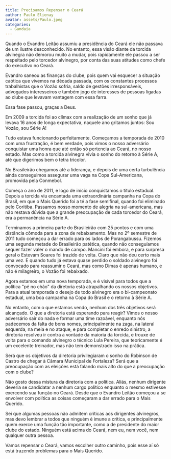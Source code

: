 ```yaml
---
title: Precisamos Repensar o Ceará
author: Paulo Elienay
avatar: assets/Paulo.jpeg
categories:
  - Gandaia
---
```

Quando o Evandro Leitão assumiu a presidência do Ceará ele não passava de um ilustre desconhecido. No entanto, essa visão diante da torcida alvinegra não demorou muito a mudar, pois rapidamente ele passou a ser respeitado pelo torcedor alvinegro, por conta das suas atitudes como chefe do executivo no Ceará.

Evandro saneou as finanças do clube, pois quem vai esquecer a situação caótica que vivemos na década passada, com os constantes processos trabalhistas que o Vozão sofria, saldo de gestões irresponsáveis, advogados interesseiros e também jogo de interesses de pessoas ligadas ao clube que levavam vantagem com essa farra.

Essa fase passou, graças a Deus.

Em 2009 a torcida foi ao clímax com a realização de um sonho que já levava 16 anos de longa expectativa, naquele ano gritamos juntos: Sou Vozão, sou Série A!

Tudo estava funcionando perfeitamente. Começamos a temporada de 2010 com uma frustração, é bem verdade, pois vimos o nosso adversário conquistar uma honra que até então só pertencia ao Ceará, no nosso estado. Mas como a torcida alvinegra vivia o sonho do retorno à Série A, até que digerimos bem o tetra tricolor.

No Brasileirão chegamos até a liderança, e depois de uma certa turbulência ainda conseguimos assegurar uma vaga na Copa Sul-Americana, promovida pela Conmebol.

Começa o ano de 2011, e logo de início conquistamos o título estadual. Depois a torcida viu encantada uma extraordinária campanha na Copa do Brasil, em que o Mais Querido foi a té a fase semifinal, quando foi eliminado pelo Coritiba. Passamos nosso momento de alegria na sul-americana, mas não restava dúvida que a grande preocupação de cada torcedor do Ceará, era a permanência na Série A.

Terminamos a primeira parte do Brasileirão com 25 pontos e com uma distância cômoda para a zona de rebaixamento. Mas no 2º semestre de 2011 tudo começou a dar errado para os lados de Porangabussu. Fizemos uma segunda metade do Brasileirão patética, quando não conseguíamos sequer fazer valer o mando de campo. Mancini foi embora, e para surpresa geral o Estevam Soares foi trazido de volta. Claro que não deu certo mais uma vez. E quando tudo já estava quase perdido o soldado alvinegro foi convocado para reassumir o Ceará, mas como Dimas é apenas humano, e não é milagreiro, o Vozão foi rebaixado.

Agora estamos em uma nova temporada, e é visível para todos que a política "pé no chão" da diretoria está atrapalhando os nossos objetivos. Para a atual temporada o desejo de todo alvinegro era o bi-campeonato estadual, uma boa campanha na Copa do Brasil e o retorno à Série A.

No entanto, com o que estamos vendo, nenhum dos três objetivos será alcançado. O que a diretoria está esperando para reagir? Vimos o nosso adversário sair do nada e formar uma time razoável, enquanto nós padecemos da falta de bons nomes, principalmente na zaga, na lateral esquerda, na meia e no ataque, e para completar o enredo sinistro, a diretoria resolveu ir contra a vontade da maioria da torcida, e trouxe de volta para o comando alvinegro o técnico Lula Pereira, que teoricamente é um excelente treinador, mas não tem demonstrado isso na prática.

Será que os objetivos da diretoria privilegiaram o sonho do Robinson de Castro de chegar à Câmara Municipal de Fortaleza? Será que a preocupação com as eleições está falando mais alto do que a preocupação com o clube?

Não gosto dessa mistura da diretoria com a política. Aliás, nenhum dirigente deveria se candidatar a nenhum cargo político enquanto o mesmo estivesse exercendo sua função no Ceará. Desde que o Evandro Leitão começou a se envolver com política as coisas começaram a dar errado para o Mais Querido. 

Sei que algumas pessoas não admitem críticas aos dirigentes alvinegros, mas devo lembrar a todos que ninguém é imune a crítica, e principalmente quem exerce uma função tão importante, como a de presidente do maior clube do estado. Ninguém está acima do Ceará, nem eu, nem você, nem qualquer outra pessoa.

Vamos repensar o Ceará, vamos escolher outro caminho, pois esse aí só está trazendo problemas para o Mais Querido.
